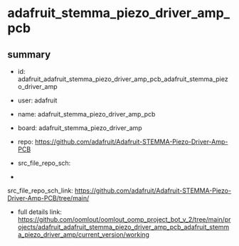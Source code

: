 # adafruit_stemma_piezo_driver_amp_pcb
 
## summary 
* id: adafruit_adafruit_stemma_piezo_driver_amp_pcb_adafruit_stemma_piezo_driver_amp
* user: adafruit
* name: adafruit_stemma_piezo_driver_amp_pcb
* board: adafruit_stemma_piezo_driver_amp
* repo: https://github.com/adafruit/Adafruit-STEMMA-Piezo-Driver-Amp-PCB



* src_file_repo_sch: 
*
 src_file_repo_sch_link: https://github.com/adafruit/Adafruit-STEMMA-Piezo-Driver-Amp-PCB/tree/main/
* full details link: https://github.com/oomlout/oomlout_oomp_project_bot_v_2/tree/main/projects/adafruit_adafruit_stemma_piezo_driver_amp_pcb_adafruit_stemma_piezo_driver_amp/current_version/working  






